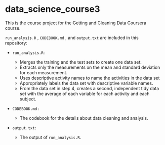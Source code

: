 # data_science_course3

This is the course project for the Getting and Cleaning Data Coursera course. 

`run_analysis.R` , `CODEBOOK.md` , and `output.txt` are included in this repository:
- `run_analysis.R`:
  - Merges the training and the test sets to create one data set.
  - Extracts only the measurements on the mean and standard deviation for each measurement. 
  - Uses descriptive activity names to name the activities in the data set
  - Appropriately labels the data set with descriptive variable names. 
  - From the data set in step 4, creates a second, independent tidy data set with the average of each variable for each activity and each subject.
 
 - `CODEBOOK.md` :
   - The codebook for the details about data cleaning and analysis. 

 - `output.txt`:
   - The output of `run_analysis.R`.
 









